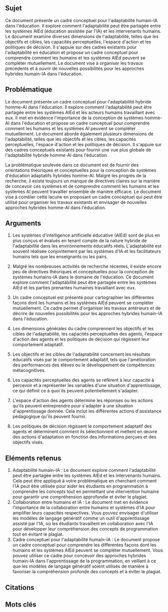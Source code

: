 ## Sujet
Ce document présente un cadre conceptuel pour l'adaptabilité humain-IA dans l'éducation. Il explore comment l'adaptabilité peut être partagée entre les systèmes AIEd (éducation assistée par l'IA) et les intervenants humains. Le document examine diverses dimensions de l'adaptabilité, telles que les objectifs et cibles, les capacités perceptuelles, l'espace d'action et les politiques de décision. Il s'appuie sur des cadres existants pour l'adaptabilité en éducation et propose un cadre conceptuel pour comprendre comment les humains et les systèmes AIEd peuvent se compléter mutuellement. Le document vise à organiser les travaux précédents et à ouvrir de nouvelles possibilités pour les approches hybrides humain-IA dans l'éducation.
## Problématique
Le document présente un cadre conceptuel pour l'adaptabilité hybride homme-AI dans l'éducation. Il explore comment l'adaptabilité peut être partagée entre les systèmes AIEd et les acteurs humains travaillant avec eux. Il met en évidence l'importance de la conception de systèmes homme-AI dans l'éducation et propose un cadre conceptuel pour comprendre comment les humains et les systèmes AI peuvent se compléter mutuellement. Le document aborde également plusieurs dimensions de l'adaptabilité, telles que les objectifs et les cibles, les capacités perceptuelles, l'espace d'action et les politiques de décision. Il s'appuie sur des cadres conceptuels existants pour fournir une vue plus globale de l'adaptabilité hybride homme-AI dans l'éducation.

La problématique soulevée dans ce document est de fournir des orientations théoriques et conceptuelles pour la conception de systèmes d'éducation adaptatifs hybrides homme-AI. Malgré les progrès de la recherche, il existe toujours un manque de directives claires sur la manière de concevoir ces systèmes et de comprendre comment les humains et les systèmes AI peuvent travailler ensemble de manière efficace. Le document vise à combler cette lacune en proposant un cadre conceptuel qui peut être utilisé pour organiser les travaux existants et envisager de nouvelles approches hybrides homme-AI dans l'éducation.
## Arguments
1. Les systèmes d'intelligence artificielle éducative (AIEd) sont de plus en plus conçus et évalués en tenant compte de la nature hybride de l'adaptabilité dans les environnements éducatifs réels. L'adaptabilité est souvent réalisée conjointement par les systèmes d'IA et les facilitateurs humains tels que les enseignants ou les pairs.

2. Malgré les nombreuses activités de recherche récentes, il existe encore peu de directives théoriques et conceptuelles pour la conception de systèmes humains-IA dans le domaine de l'éducation. Ce document explore comment l'adaptabilité peut être partagée entre les systèmes AIEd et les parties prenantes humaines travaillant avec eux.

3. Un cadre conceptuel est présenté pour cartographier les différentes façons dont les humains et les systèmes AIEd peuvent se compléter mutuellement. Ce cadre permet d'organiser les travaux antérieurs et de décrire de nouvelles possibilités pour les approches hybrides humain-IA dans l'éducation.

4. Les dimensions générales du cadre comprennent les objectifs et les cibles de l'adaptabilité, les capacités perceptuelles des agents, l'espace d'action des agents et les politiques de décision qui régissent leur comportement adaptatif.

5. Les objectifs et les cibles de l'adaptabilité concernent les résultats éducatifs visés par le comportement adaptatif, tels que l'amélioration des performances des élèves ou le développement de compétences métacognitives.

6. Les capacités perceptuelles des agents se réfèrent à leur capacité à percevoir et à représenter les variables d'une situation d'apprentissage, ce qui définit ce à quoi ils peuvent potentiellement s'adapter.

7. L'espace d'action des agents détermine les réponses ou les actions qu'ils peuvent entreprendre pour s'adapter à une situation d'apprentissage donnée. Cela inclut les différentes actions d'assistance pédagogique qu'ils peuvent fournir.

8. Les politiques de décision régissent le comportement adaptatif des agents et déterminent comment ils sélectionnent et mettent en œuvre des actions d'adaptation en fonction des informations perçues et des objectifs visés.
## Eléments retenus 
1. Adaptabilité humain-IA : Le document explore comment l'adaptabilité peut être partagée entre les systèmes AIEd et les intervenants humains. Cela peut être appliqué à votre problématique en cherchant comment l'IA peut être utilisée pour aider les étudiants en programmation à comprendre les concepts tout en permettant une intervention humaine pour garantir une compréhension approfondie et éviter le plagiat.
2. Collaboration entre humains et IA : Le document met en évidence l'importance de la collaboration entre humains et systèmes d'IA pour amplifier leurs capacités respectives. Vous pouvez envisager d'utiliser les modèles de langage génératif comme un outil d'apprentissage assisté par l'IA, où les étudiants travaillent en collaboration avec l'IA pour développer leur compréhension des concepts de programmation tout en évitant le plagiat.
3. Cadre conceptuel pour l'adaptabilité humain-IA : Le document propose un cadre conceptuel pour comprendre les différentes façons dont les humains et les systèmes AIEd peuvent se compléter mutuellement. Vous pouvez utiliser ce cadre pour concevoir des approches hybrides humain-IA dans l'apprentissage de la programmation, en veillant à ce que les modèles de langage génératif soient utilisés de manière à favoriser la compréhension profonde des concepts et à éviter le plagiat.
## Citations

## Mots clés

